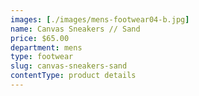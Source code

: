 ```yaml
---
images: [./images/mens-footwear04-b.jpg]
name: Canvas Sneakers // Sand
price: $65.00
department: mens
type: footwear
slug: canvas-sneakers-sand
contentType: product details
---
```

